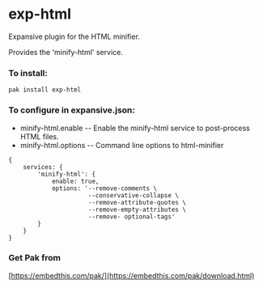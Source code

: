 exp-html
===

Expansive plugin for the HTML minifier.

Provides the 'minify-html' service.

### To install:

    pak install exp-html

### To configure in expansive.json:

* minify-html.enable -- Enable the minify-html service to post-process HTML files.
* minify-html.options -- Command line options to html-minifier

```
{
    services: {
        'minify-html': {
            enable: true,
            options: '--remove-comments \
                      --conservative-collapse \
                      --remove-attribute-quotes \
                      --remove-empty-attributes \
                      --remove- optional-tags'
        }
    }
}
```

### Get Pak from

[https://embedthis.com/pak/](https://embedthis.com/pak/download.html)
